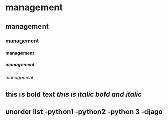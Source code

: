 # management
## management
### management
#### management
##### management
###### management
**this is bold text**
*this is italic*
***bold and italic***
--------------------------------
unorder list
-python1
 -python2
    -python 3
 -djago   
--------------------------

